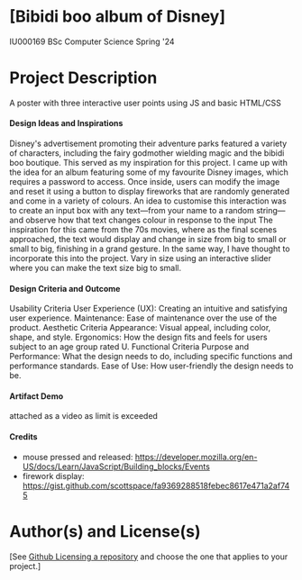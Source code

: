 # [Bibidi boo album of Disney]

IU000169 BSc Computer Science Spring '24

# Project Description
A poster with three interactive user points using JS and basic HTML/CSS

#### Design Ideas and Inspirations

Disney's advertisement promoting their adventure parks featured a variety of characters, including the fairy godmother wielding magic and the bibidi boo boutique. This served as my inspiration for this project. I came up with the idea for an album featuring some of my favourite Disney images, which requires a password to access. Once inside, users can modify the image and reset it using a button to display fireworks that are randomly generated and come in a variety of colours. An idea to customise this interaction was to create an input box with any text—from your name to a random string—and observe how that text changes colour in response to the input The inspiration for this came from the 70s movies, where as the final scenes approached, the text would display and change in size from big to small or small to big, finishing in a grand gesture. In the same way, I have thought to incorporate this into the project. Vary in size using an interactive slider where you can make the text size big to small.

#### Design Criteria and Outcome
 Usability Criteria
User Experience (UX): Creating an intuitive and satisfying user experience.
Maintenance: Ease of maintenance over the use of the product.
Aesthetic Criteria
Appearance: Visual appeal, including color, shape, and style.
Ergonomics: How the design fits and feels for users subject to an age group rated U.
Functional Criteria
Purpose and Performance: What the design needs to do, including specific functions and performance standards.
Ease of Use: How user-friendly the design needs to be.


#### Artifact Demo
attached as a video as limit is exceeded 

#### Credits
-  mouse pressed and released:
    https://developer.mozilla.org/en-US/docs/Learn/JavaScript/Building_blocks/Events
-   firework display:
    https://gist.github.com/scottspace/fa9369288518febec8617e471a2af745
  

# Author(s) and License(s)

[See [Github Licensing a repository](https://docs.github.com/en/repositories/managing-your-repositorys-settings-and-features/customizing-your-repository/licensing-a-repository) and choose the one that applies to your project.]
